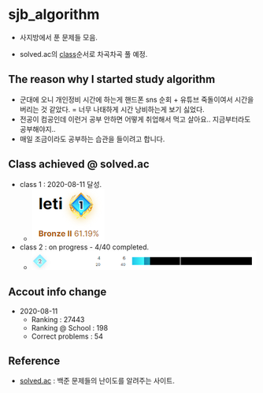 # sjb_algorithm
- 사지방에서 푼 문제들 모음.

- solved.ac의 [class](https://solved.ac/class)순서로 차곡차곡 풀 예정.



## The reason why I started study algorithm

- 군대에 오니 개인정비 시간에 하는게 핸드폰 sns 순회 + 유튜브 죽돌이여서 시간을 버리는 것 같았다.
  = 너무 나태하게 시간 낭비하는게 보기 싫었다.
- 전공이 컴공인데 이런거 공부 안하면 어떻게 취업해서 먹고 살아요.. 지금부터라도 공부해야지..
- 매일 조금이라도 공부하는 습관을 들이려고 합니다.



## Class achieved @ solved.ac

- class 1 : 2020-08-11 달성.
  - ![](./img/class_1_achieved.png)
- class 2 : on progress - 4/40 completed.
  - ![](./img/level_2_in_progress.png)



## Accout info change

- 2020-08-11
  - Ranking : 27443
  - Ranking @ School : 198
  - Correct problems : 54



## Reference

- [solved.ac](https://solved.ac) : 백준 문제들의 난이도를 알려주는 사이트.